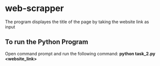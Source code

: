 # web-scrapper
The program displayes the title of the page by taking the website link as input
## To run the Python Program
Open command prompt and run the following command:  __python task_2.py <website_link>__
